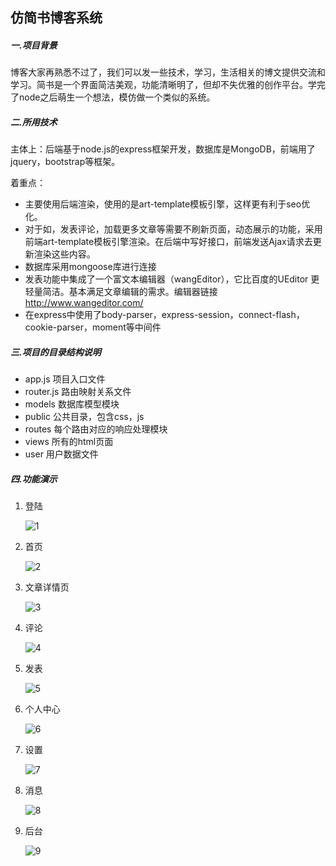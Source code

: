 ## 仿简书博客系统

##### 一.项目背景

博客大家再熟悉不过了，我们可以发一些技术，学习，生活相关的博文提供交流和学习。简书是一个界面简洁美观，功能清晰明了，但却不失优雅的创作平台。学完了node之后萌生一个想法，模仿做一个类似的系统。

##### 二.所用技术

主体上：后端基于node.js的express框架开发，数据库是MongoDB，前端用了jquery，bootstrap等框架。

着重点：

* 主要使用后端渲染，使用的是art-template模板引擎，这样更有利于seo优化。
* 对于如，发表评论，加载更多文章等需要不刷新页面，动态展示的功能，采用前端art-template模板引擎渲染。在后端中写好接口，前端发送Ajax请求去更新渲染这些内容。
* 数据库采用mongoose库进行连接
* 发表功能中集成了一个富文本编辑器（wangEditor），它比百度的UEditor 更轻量简洁。基本满足文章编辑的需求。编辑器链接<http://www.wangeditor.com/>
* 在express中使用了body-parser，express-session，connect-flash，cookie-parser，moment等中间件

##### 三.项目的目录结构说明

* app.js  项目入口文件
* router.js  路由映射关系文件
* models  数据库模型模块
* public 公共目录，包含css，js
* routes 每个路由对应的响应处理模块
* views  所有的html页面
* user 用户数据文件

##### 四.功能演示

1. 登陆

   ![1](<https://raw.githubusercontent.com/yu2487848387/jianshuBlog/master/readmeImages/1.jpg>)

2. 首页

   ![2](<https://raw.githubusercontent.com/yu2487848387/jianshuBlog/master/readmeImages/2.jpg>)

3. 文章详情页

   ![3](<https://raw.githubusercontent.com/yu2487848387/jianshuBlog/master/readmeImages/3.jpg>)

4. 评论

   ![4](<https://raw.githubusercontent.com/yu2487848387/jianshuBlog/master/readmeImages/4.jpg>)

5. 发表

   ![5](<https://raw.githubusercontent.com/yu2487848387/jianshuBlog/master/readmeImages/5.jpg>)

6. 个人中心

   ![6](<https://raw.githubusercontent.com/yu2487848387/jianshuBlog/master/readmeImages/6.jpg>)

7. 设置

   ![7](<https://raw.githubusercontent.com/yu2487848387/jianshuBlog/master/readmeImages/7.jpg>)

8. 消息

   ![8](<https://raw.githubusercontent.com/yu2487848387/jianshuBlog/master/readmeImages/8.jpg>)

9. 后台

   ![9](<https://raw.githubusercontent.com/yu2487848387/jianshuBlog/master/readmeImages/2.jpg>)